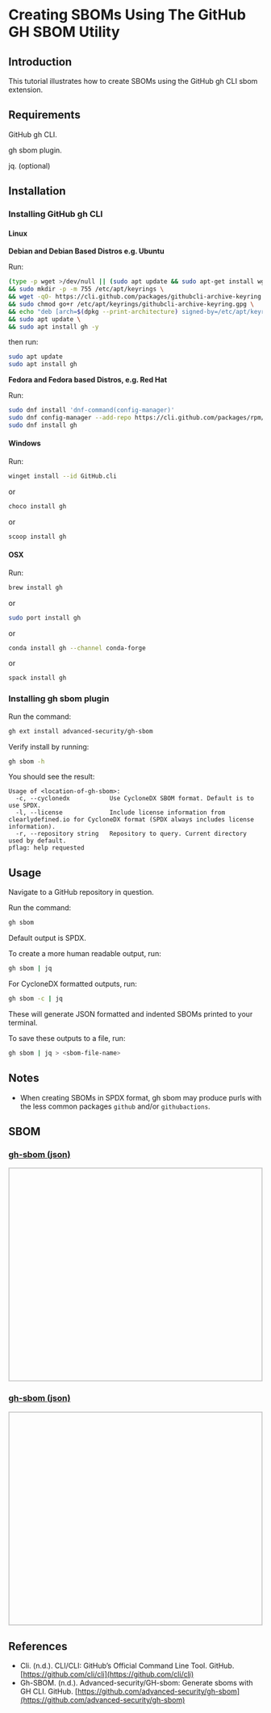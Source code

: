 # Creating SBOMs Using The GitHub GH SBOM Utility

## Introduction

This tutorial illustrates how to create SBOMs using the GitHub gh CLI sbom extension.

## Requirements

GitHub gh CLI.

gh sbom plugin.

jq. (optional)

## Installation

### Installing GitHub gh CLI

#### Linux

**Debian and Debian Based Distros e.g. Ubuntu**

Run:

```bash
(type -p wget >/dev/null || (sudo apt update && sudo apt-get install wget -y)) \
&& sudo mkdir -p -m 755 /etc/apt/keyrings \
&& wget -qO- https://cli.github.com/packages/githubcli-archive-keyring.gpg | sudo tee /etc/apt/keyrings/githubcli-archive-keyring.gpg > /dev/null \
&& sudo chmod go+r /etc/apt/keyrings/githubcli-archive-keyring.gpg \
&& echo "deb [arch=$(dpkg --print-architecture) signed-by=/etc/apt/keyrings/githubcli-archive-keyring.gpg] https://cli.github.com/packages stable main" | sudo tee /etc/apt/sources.list.d/github-cli.list > /dev/null \
&& sudo apt update \
&& sudo apt install gh -y
```

then run:

```bash
sudo apt update
sudo apt install gh
```

**Fedora and Fedora based Distros, e.g. Red Hat**


Run:

```bash
sudo dnf install 'dnf-command(config-manager)'
sudo dnf config-manager --add-repo https://cli.github.com/packages/rpm/gh-cli.repo
sudo dnf install gh
```

#### Windows

Run:

```bash
winget install --id GitHub.cli
```

or

```bash
choco install gh
```

or

```bash
scoop install gh
```


#### OSX

Run:

```bash
brew install gh
```

or

```bash
sudo port install gh
```

or 

```bash
conda install gh --channel conda-forge
```

or


```bash
spack install gh
```


### Installing gh sbom plugin

Run the command:

```bash
gh ext install advanced-security/gh-sbom
```

Verify install by running:

```bash
gh sbom -h
```

You should see the result:

```
Usage of <location-of-gh-sbom>:
  -c, --cyclonedx           Use CycloneDX SBOM format. Default is to use SPDX.
  -l, --license             Include license information from clearlydefined.io for CycloneDX format (SPDX always includes license information).
  -r, --repository string   Repository to query. Current directory used by default.
pflag: help requested
```

## Usage

Navigate to a GitHub repository in question.

Run the command:

```bash
gh sbom
```

Default output is SPDX.

To create a more human readable output, run:

```bash
gh sbom | jq
```

For CycloneDX formatted outputs, run:

```bash
gh sbom -c | jq
```

These will generate JSON formatted and indented SBOMs printed to your terminal.

To save these outputs to a file, run:

```bash
gh sbom | jq > <sbom-file-name>
```

## Notes

* When creating SBOMs in SPDX format, gh sbom may produce purls with the less common packages ```github``` and/or ```githubactions```.

## SBOM

<html lang="en">
<head>
    <meta charset="UTF-8">
    <meta name="viewport" content="width=device-width, initial-scale=1.0">
    <title>Pretty JSON Display</title>
    <style>
        #json-container {
            height: 400px; /* Set a fixed height */
            overflow-y: auto; /* Enable vertical scrolling */
            border: 2px solid #ccc; /* Optional: add a border for visibility */
            padding: 10px;
        }
        #xml-container {
            height: 400px; /* Set a fixed height */
            overflow-y: auto; /* Enable vertical scrolling */
            border: 2px solid #ccc; /* Optional: add a border for visibility */
            padding: 10px;
        }
        pre {
            margin: 0;
            white-space: pre-wrap;
            word-wrap: break-word;
        }
    </style>
</head>
<body>
    <h3>
        <a href="./gh_sbom.cdx.json">gh-sbom (json)</a>
    </h3>
    <div id="json-container">
        <pre id="json-display"></pre>
    </div>
    <h3>
        <a href="./gh_sbom.spdx.json">gh-sbom (json)</a>
    </h3>
    <div id="xml-container">
        <pre id="xml-display"></pre>
    </div>
    <script>
        function display_json(url, elementid){
        fetch(url)
            .then(response => response.json())
            .then(data => {
                document.getElementById(elementid).textContent = JSON.stringify(data, null, 2);
            })
            .catch(error => console.error('Error fetching JSON:', error));
        }
        function display_xml(url, elementid){
        fetch(url)
            .then(response => response.text())
            .then(data => {
                document.getElementById(elementid).textContent = data;
            })
            .catch(error => console.error('Error fetching JSON:', error));
        }
    display_json('./gh_sbom.cdx.json', 'json-display');
    display_json('./gh_sbom.spdx.json', 'xml-display');
    </script>
</body>
</html>


## References

* Cli. (n.d.). CLI/CLI: GitHub’s Official Command Line Tool. GitHub. [https://github.com/cli/cli](https://github.com/cli/cli)
* Gh-SBOM. (n.d.). Advanced-security/GH-sbom: Generate sboms with GH CLI. GitHub. [https://github.com/advanced-security/gh-sbom](https://github.com/advanced-security/gh-sbom)